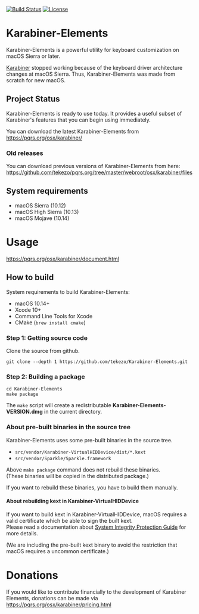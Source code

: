 [![Build Status](https://travis-ci.org/tekezo/Karabiner-Elements.svg?branch=master)](https://travis-ci.org/tekezo/Karabiner-Elements)
[![License](https://img.shields.io/badge/license-Public%20Domain-blue.svg)](https://github.com/tekezo/Karabiner-Elements/blob/master/LICENSE.md)

# Karabiner-Elements

Karabiner-Elements is a powerful utility for keyboard customization on macOS Sierra or later.

[Karabiner](https://pqrs.org/osx/karabiner) stopped working because of the keyboard driver architecture changes at macOS Sierra.
Thus, Karabiner-Elements was made from scratch for new macOS.

## Project Status

Karabiner-Elements is ready to use today. It provides a useful subset of Karabiner's features that you can begin using immediately.

You can download the latest Karabiner-Elements from <https://pqrs.org/osx/karabiner/>

### Old releases

You can download previous versions of Karabiner-Elements from here:
<https://github.com/tekezo/pqrs.org/tree/master/webroot/osx/karabiner/files>

## System requirements

- macOS Sierra (10.12)
- macOS High Sierra (10.13)
- macOS Mojave (10.14)

# Usage

<https://pqrs.org/osx/karabiner/document.html>

## How to build

System requirements to build Karabiner-Elements:

- macOS 10.14+
- Xcode 10+
- Command Line Tools for Xcode
- CMake (`brew install cmake`)

### Step 1: Getting source code

Clone the source from github.

```shell
git clone --depth 1 https://github.com/tekezo/Karabiner-Elements.git
```

### Step 2: Building a package

```shell
cd Karabiner-Elements
make package
```

The `make` script will create a redistributable **Karabiner-Elements-VERSION.dmg** in the current directory.

### About pre-built binaries in the source tree

Karabiner-Elements uses some pre-built binaries in the source tree.

- `src/vendor/Karabiner-VirtualHIDDevice/dist/*.kext`
- `src/vendor/Sparkle/Sparkle.framework`

Above `make package` command does not rebuild these binaries.<br/>
(These binaries will be copied in the distributed package.)

If you want to rebuild these binaries, you have to build them manually.

#### About rebuilding kext in Karabiner-VirtualHIDDevice

If you want to build kext in Karabiner-VirtualHIDDevice, macOS requires a valid certificate which be able to sign the built kext.<br/>
Please read a documentation about [System Integrity Protection Guide](https://developer.apple.com/library/archive/documentation/Security/Conceptual/System_Integrity_Protection_Guide/KernelExtensions/KernelExtensions.html) for more details.

(We are including the pre-built kext binary to avoid the restriction that macOS requires a uncommon certificate.)

# Donations

If you would like to contribute financially to the development of Karabiner Elements, donations can be made via <https://pqrs.org/osx/karabiner/pricing.html>
